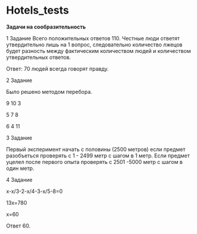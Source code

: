 # Hotels_tests

**Задачи на сообразительность**

1 Задание
Всего положительных ответов 110. Честные люди ответят утвердительно лишь на 1 вопрос, следовательно количество лжецов будет разность между фактическим количеством людей и количеством утвердительных ответов. 

Ответ: 70 людей всегда говорят правду.

2 Задание

Было решено методом перебора.

9 10 3

5 7 8

6 4 11


3 Задание 

Первый эксперимент начать с половины (2500 метров) если предмет разобъеться проверять с 1 - 2499 метр с шагом в 1 метр.
Если предмет уцелел после первого опыта проверять с 2501 -5000 метр с шагом в один метр. 

4 Задание

x-x/3-2-x/4-3-x/5-8=0

13x=780

x=60

Ответ 60.


